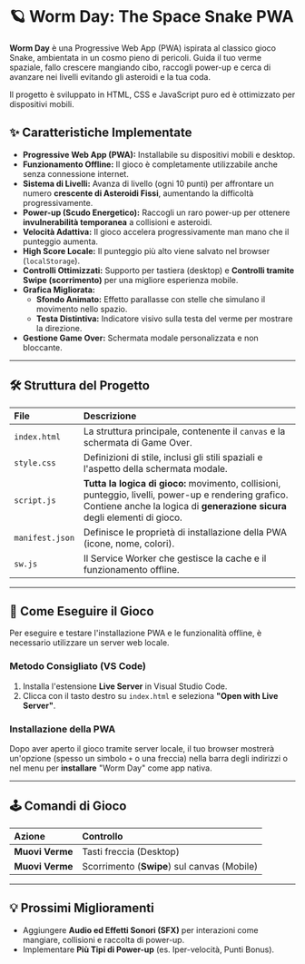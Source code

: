 # 🪐 Worm Day: The Space Snake PWA

**Worm Day** è una Progressive Web App (PWA) ispirata al classico gioco Snake, ambientata in un cosmo pieno di pericoli. Guida il tuo verme spaziale, fallo crescere mangiando cibo, raccogli power-up e cerca di avanzare nei livelli evitando gli asteroidi e la tua coda.

Il progetto è sviluppato in HTML, CSS e JavaScript puro ed è ottimizzato per dispositivi mobili.

## ✨ Caratteristiche Implementate

* **Progressive Web App (PWA):** Installabile su dispositivi mobili e desktop.
* **Funzionamento Offline:** Il gioco è completamente utilizzabile anche senza connessione internet.
* **Sistema di Livelli:** Avanza di livello (ogni 10 punti) per affrontare un numero **crescente di Asteroidi Fissi**, aumentando la difficoltà progressivamente.
* **Power-up (Scudo Energetico):** Raccogli un raro power-up per ottenere **invulnerabilità temporanea** a collisioni e asteroidi.
* **Velocità Adattiva:** Il gioco accelera progressivamente man mano che il punteggio aumenta.
* **High Score Locale:** Il punteggio più alto viene salvato nel browser (`localStorage`).
* **Controlli Ottimizzati:** Supporto per tastiera (desktop) e **Controlli tramite Swipe (scorrimento)** per una migliore esperienza mobile.
* **Grafica Migliorata:**
    * **Sfondo Animato:** Effetto parallasse con stelle che simulano il movimento nello spazio.
    * **Testa Distintiva:** Indicatore visivo sulla testa del verme per mostrare la direzione.
* **Gestione Game Over:** Schermata modale personalizzata e non bloccante.

---

## 🛠️ Struttura del Progetto

| File | Descrizione |
| :--- | :--- |
| `index.html` | La struttura principale, contenente il `canvas` e la schermata di Game Over. |
| `style.css` | Definizioni di stile, inclusi gli stili spaziali e l'aspetto della schermata modale. |
| `script.js` | **Tutta la logica di gioco:** movimento, collisioni, punteggio, livelli, power-up e rendering grafico. Contiene anche la logica di **generazione sicura** degli elementi di gioco. |
| `manifest.json` | Definisce le proprietà di installazione della PWA (icone, nome, colori). |
| `sw.js` | Il Service Worker che gestisce la cache e il funzionamento offline. |

---

## 🚀 Come Eseguire il Gioco

Per eseguire e testare l'installazione PWA e le funzionalità offline, è necessario utilizzare un server web locale.

### Metodo Consigliato (VS Code)

1.  Installa l'estensione **Live Server** in Visual Studio Code.
2.  Clicca con il tasto destro su `index.html` e seleziona **"Open with Live Server"**.

### Installazione della PWA

Dopo aver aperto il gioco tramite server locale, il tuo browser mostrerà un'opzione (spesso un simbolo `+` o una freccia) nella barra degli indirizzi o nel menu per **installare** "Worm Day" come app nativa.

---

## 🕹️ Comandi di Gioco

| Azione | Controllo |
| :--- | :--- |
| **Muovi Verme** | Tasti freccia (Desktop) |
| **Muovi Verme** | Scorrimento (**Swipe**) sul canvas (Mobile) |

---

## 💡 Prossimi Miglioramenti

* Aggiungere **Audio ed Effetti Sonori (SFX)** per interazioni come mangiare, collisioni e raccolta di power-up.
* Implementare **Più Tipi di Power-up** (es. Iper-velocità, Punti Bonus).
